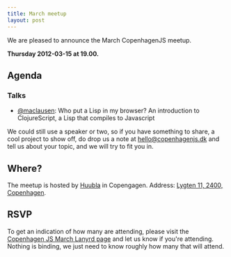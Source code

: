 ```yaml
---
title: March meetup
layout: post
---
```

We are pleased to announce the March CopenhagenJS meetup.

**Thursday 2012-03-15 at 19.00.**

## Agenda

### Talks

* [@maclausen](https://twitter.com/#!/maclausen): Who put a Lisp in my browser? An introduction to ClojureScript, a Lisp that compiles to Javascript

We could still use a speaker or two, so if you have something to share, a cool project to show off, do drop us a note at <hello@copenhagenjs.dk> and tell us about your topic, and we will try to fit you in.

## Where?

The meetup is hosted by [Huubla](http://www.huubla.com/) in Copengagen.
Address: [Lygten 11, 2400, Copenhagen](http://maps.google.dk/maps?q=Lygten+11,+2400&hl=en&ie=UTF8&geocode=+&hnear=Lygten+11,+2400+K%C3%B8benhavn,+K%C3%B8benhavn+NV&t=h&z=16).


## RSVP

To get an indication of how many are attending, please visit the [Copenhagen JS March Lanyrd page](http://lanyrd.com/2012/copenhagenjs-march/) and let us know if you're attending. Nothing is binding, we just need to know roughly how many that will attend.
